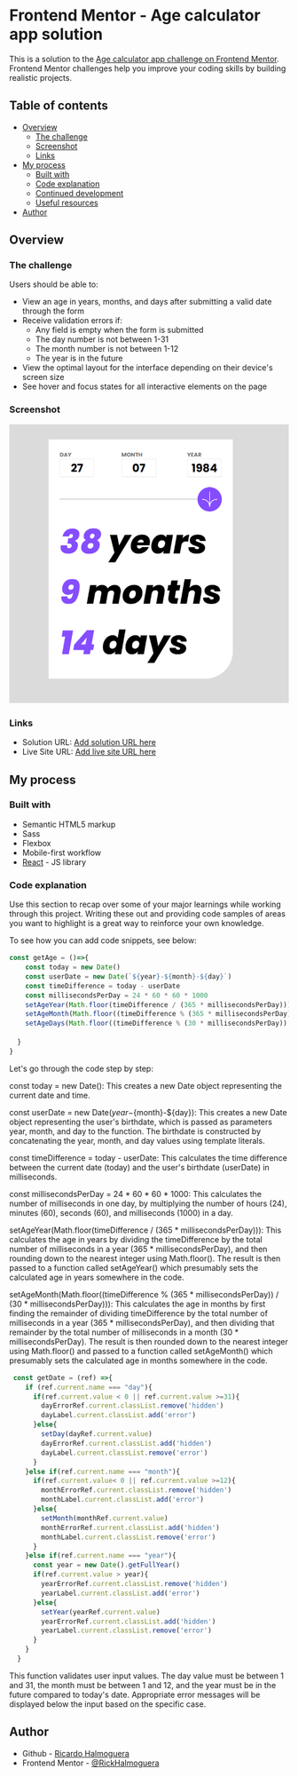 # Frontend Mentor - Age calculator app solution

This is a solution to the [Age calculator app challenge on Frontend Mentor](https://www.frontendmentor.io/challenges/age-calculator-app-dF9DFFpj-Q). Frontend Mentor challenges help you improve your coding skills by building realistic projects. 

## Table of contents

- [Overview](#overview)
  - [The challenge](#the-challenge)
  - [Screenshot](#screenshot)
  - [Links](#links)
- [My process](#my-process)
  - [Built with](#built-with)
  - [Code explanation](#code-explanation)
  - [Continued development](#continued-development)
  - [Useful resources](#useful-resources)
- [Author](#author)


## Overview

### The challenge

Users should be able to:

- View an age in years, months, and days after submitting a valid date through the form
- Receive validation errors if:
  - Any field is empty when the form is submitted
  - The day number is not between 1-31
  - The month number is not between 1-12
  - The year is in the future
- View the optimal layout for the interface depending on their device's screen size
- See hover and focus states for all interactive elements on the page

### Screenshot

![](./src/assets/images/screenshot.png)

### Links

- Solution URL: [Add solution URL here](https://your-solution-url.com)
- Live Site URL: [Add live site URL here](https://your-live-site-url.com)

## My process

### Built with

- Semantic HTML5 markup
- Sass
- Flexbox
- Mobile-first workflow
- [React](https://reactjs.org/) - JS library

### Code explanation

Use this section to recap over some of your major learnings while working through this project. Writing these out and providing code samples of areas you want to highlight is a great way to reinforce your own knowledge.

To see how you can add code snippets, see below:

```js
const getAge = ()=>{
    const today = new Date()
    const userDate = new Date(`${year}-${month}-${day}`)
    const timeDifference = today - userDate
    const millisecondsPerDay = 24 * 60 * 60 * 1000
    setAgeYear(Math.floor(timeDifference / (365 * millisecondsPerDay)))
    setAgeMonth(Math.floor((timeDifference % (365 * millisecondsPerDay)) / (30 * millisecondsPerDay)))
    setAgeDays(Math.floor((timeDifference % (30 * millisecondsPerDay)) / millisecondsPerDay))

  }
}
```

Let's go through the code step by step:

const today = new Date(): This creates a new Date object representing the current date and time.

const userDate = new Date(${year}-${month}-${day}): This creates a new Date object representing the user's birthdate, which is passed as parameters year, month, and day to the function. The birthdate is constructed by concatenating the year, month, and day values using template literals.

const timeDifference = today - userDate: This calculates the time difference between the current date (today) and the user's birthdate (userDate) in milliseconds.

const millisecondsPerDay = 24 * 60 * 60 * 1000: This calculates the number of milliseconds in one day, by multiplying the number of hours (24), minutes (60), seconds (60), and milliseconds (1000) in a day.

setAgeYear(Math.floor(timeDifference / (365 * millisecondsPerDay))): This calculates the age in years by dividing the timeDifference by the total number of milliseconds in a year (365 * millisecondsPerDay), and then rounding down to the nearest integer using Math.floor(). The result is then passed to a function called setAgeYear() which presumably sets the calculated age in years somewhere in the code.

setAgeMonth(Math.floor((timeDifference % (365 * millisecondsPerDay)) / (30 * millisecondsPerDay))): This calculates the age in months by first finding the remainder of dividing timeDifference by the total number of milliseconds in a year (365 * millisecondsPerDay), and then dividing that remainder by the total number of milliseconds in a month (30 * millisecondsPerDay). The result is then rounded down to the nearest integer using Math.floor() and passed to a function called setAgeMonth() which presumably sets the calculated age in months somewhere in the code.

```js
 const getDate = (ref) =>{
    if (ref.current.name === "day"){
      if(ref.current.value < 0 || ref.current.value >=31){
        dayErrorRef.current.classList.remove('hidden')
        dayLabel.current.classList.add('error')
      }else{
        setDay(dayRef.current.value)
        dayErrorRef.current.classList.add('hidden')
        dayLabel.current.classList.remove('error')
      }
    }else if(ref.current.name === "month"){
      if(ref.current.value< 0 || ref.current.value >=12){
        monthErrorRef.current.classList.remove('hidden')
        monthLabel.current.classList.add('error')
      }else{
        setMonth(monthRef.current.value)
        monthErrorRef.current.classList.add('hidden')
        monthLabel.current.classList.remove('error')
      }
    }else if(ref.current.name === "year"){
      const year = new Date().getFullYear()
      if(ref.current.value > year){ 
        yearErrorRef.current.classList.remove('hidden')
        yearLabel.current.classList.add('error')
      }else{
        setYear(yearRef.current.value)
        yearErrorRef.current.classList.add('hidden')
        yearLabel.current.classList.remove('error')
      }
    }
  }
```
This function validates user input values. The day value must be between 1 and 31, the month must be between 1 and 12, and the year must be in the future compared to today's date. Appropriate error messages will be displayed below the input based on the specific case.

## Author

- Github - [Ricardo Halmoguera](https://github.com/RickHalmoguera)
- Frontend Mentor - [@RickHalmoguera](https://www.frontendmentor.io/profile/RickHalmoguera)


